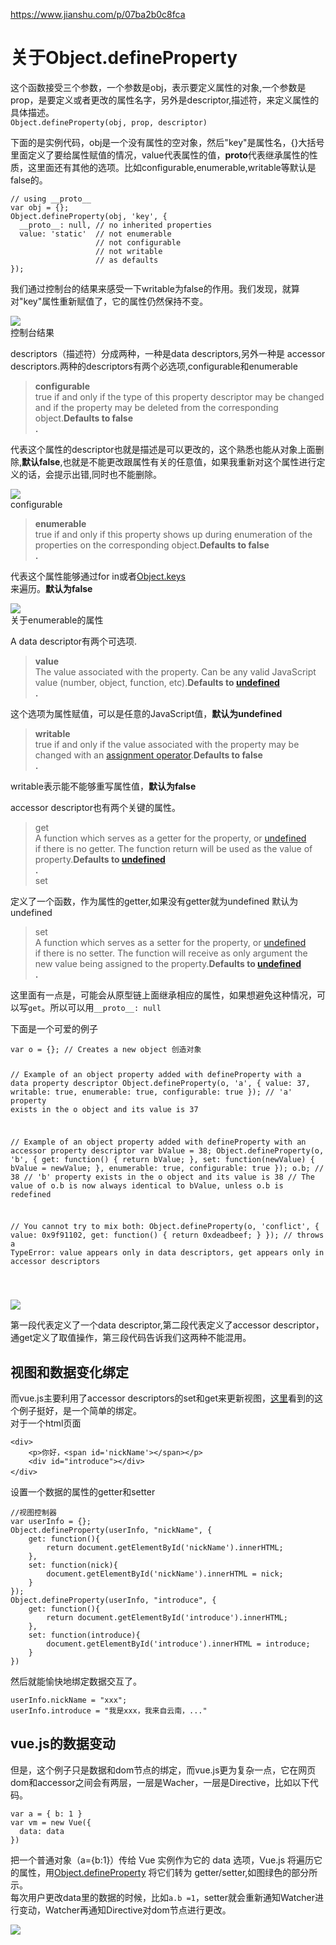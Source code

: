 <a href="https://www.jianshu.com/p/07ba2b0c8fca">https://www.jianshu.com/p/07ba2b0c8fca</a><div id="articleHeader"><h1>关于Object.defineProperty</h1></div>
<p>这个函数接受三个参数，一个参数是obj，表示要定义属性的对象,一个参数是prop，是要定义或者更改的属性名字，另外是descriptor,描述符，来定义属性的具体描述。<br />
<code>Object.defineProperty(obj, prop, descriptor)</code></p>
<p>下面的是实例代码，obj是一个没有属性的空对象，然后"key"是属性名，{}大括号里面定义了要给属性赋值的情况，value代表属性的值，<strong>proto</strong>代表继承属性的性质，这里面还有其他的选项。比如configurable,enumerable,writable等默认是false的。</p>
<pre><code>// using __proto__
var obj = {};
Object.defineProperty(obj, 'key', {
  __proto__: null, // no inherited properties
  value: 'static'  // not enumerable
                   // not configurable
                   // not writable
                   // as defaults
});
</code></pre>
<p>我们通过控制台的结果来感受一下writable为false的作用。我们发现，就算对"key"属性重新赋值了，它的属性仍然保持不变。</p>
<div>
<div>

<div><div class="readableLargeImageContainer"><img src="//upload-images.jianshu.io/upload_images/2099962-326822b37e1a4d95.png?imageMogr2/auto-orient/strip%7CimageView2/2/w/365"   /></div>

<div>控制台结果</div>

<p>descriptors（描述符）分成两种，一种是data descriptors,另外一种是 accessor descriptors.两种的descriptors有两个必选项,configurable和enumerable</p>
<blockquote>
<p><strong>configurable</strong><br />
true if and only if the type of this property descriptor may be changed and if the property may be deleted from the corresponding object.<strong>Defaults to false<br />
.</strong></p>
</blockquote>
<p>代表这个属性的descriptor也就是描述是可以更改的，这个熟悉也能从对象上面删除,<strong>默认false</strong>,也就是不能更改跟属性有关的任意值，如果我重新对这个属性进行定义的话，会提示出错,同时也不能删除。</p>
<div>
<div>

<div><div class="readableLargeImageContainer"><img src="//upload-images.jianshu.io/upload_images/2099962-8ec117310684858d.png?imageMogr2/auto-orient/strip%7CimageView2/2/w/540"   /></div>

<div>configurable</div>

<blockquote>
<p><strong>enumerable</strong><br />
true if and only if this property shows up during enumeration of the properties on the corresponding object.<strong>Defaults to false<br />
.</strong></p>
</blockquote>
<p>代表这个属性能够通过for in或者<a href="https://link.jianshu.com?t=https://developer.mozilla.org/en-US/docs/Web/JavaScript/Reference/Global_Objects/Object/keys" target="_blank">Object.keys<br />
</a> 来遍历。<strong>默认为false</strong></p>
<div>
<div>

<div><div class="readableLargeImageContainer"><img src="//upload-images.jianshu.io/upload_images/2099962-acbab5903935ea04.png?imageMogr2/auto-orient/strip%7CimageView2/2/w/438"   /></div>

<div>关于enumerable的属性</div>

<p>A data descriptor有两个可选项.</p>
<blockquote>
<p><strong>value</strong><br />
The value associated with the property. Can be any valid JavaScript value (number, object, function, etc).<strong>Defaults to <a href="https://link.jianshu.com?t=https://developer.mozilla.org/en-US/docs/Web/JavaScript/Reference/Global_Objects/undefined" target="_blank">undefined<br />
</a>.</strong></p>
</blockquote>
<p>这个选项为属性赋值，可以是任意的JavaScript值，<strong>默认为undefined</strong></p>
<blockquote>
<p><strong>writable</strong><br />
true if and only if the value associated with the property may be changed with an <a href="https://link.jianshu.com?t=https://developer.mozilla.org/en-US/docs/Web/JavaScript/Reference/Operators/Assignment_Operators" target="_blank">assignment operator</a>.<strong>Defaults to false<br />
.</strong></p>
</blockquote>
<p>writable表示能不能够重写属性值，<strong>默认为false</strong></p>
<p>accessor descriptor也有两个关键的属性。</p>
<blockquote>
<p>get<br />
A function which serves as a getter for the property, or <a href="https://link.jianshu.com?t=https://developer.mozilla.org/en-US/docs/Web/JavaScript/Reference/Global_Objects/undefined" target="_blank">undefined<br />
</a> if there is no getter. The function return will be used as the value of property.<strong>Defaults to <a href="https://link.jianshu.com?t=https://developer.mozilla.org/en-US/docs/Web/JavaScript/Reference/Global_Objects/undefined" target="_blank">undefined<br />
</a>.</strong><br />
set</p>
</blockquote>
<p>定义了一个函数，作为属性的getter,如果没有getter就为undefined 默认为undefined</p>
<blockquote>
<p>set<br />
A function which serves as a setter for the property, or <a href="https://link.jianshu.com?t=https://developer.mozilla.org/en-US/docs/Web/JavaScript/Reference/Global_Objects/undefined" target="_blank">undefined<br />
</a> if there is no setter. The function will receive as only argument the new value being assigned to the property.<strong>Defaults to <a href="https://link.jianshu.com?t=https://developer.mozilla.org/en-US/docs/Web/JavaScript/Reference/Global_Objects/undefined" target="_blank">undefined<br />
</a>.</strong></p>
</blockquote>

<p>这里面有一点是，可能会从原型链上面继承相应的属性，如果想避免这种情况，可以写<code>get</code>。所以可以用<code>__proto__: null</code></p>
<p>下面是一个可爱的例子</p>
<pre><code>var o = {}; // Creates a new object 创造对象

// Example of an object property added with defineProperty with a data property descriptor
Object.defineProperty(o, 'a', {
  value: 37,
  writable: true,
  enumerable: true,
  configurable: true
});
// 'a' property exists in the o object and its value is 37 

// Example of an object property added with defineProperty with an accessor property descriptor
var bValue = 38;
Object.defineProperty(o, 'b', {
  get: function() { return bValue; },
  set: function(newValue) { bValue = newValue; },
  enumerable: true,
  configurable: true
});
o.b; // 38
// 'b' property exists in the o object and its value is 38
// The value of o.b is now always identical to bValue, unless o.b is redefined

// You cannot try to mix both:
Object.defineProperty(o, 'conflict', {
  value: 0x9f91102,
  get: function() { return 0xdeadbeef; }
});
// throws a TypeError: value appears only in data descriptors, get appears only in accessor descriptors

</code></pre>
<div>
<div>

<div><div class="readableLargeImageContainer"><img src="//upload-images.jianshu.io/upload_images/2099962-29975379bdef9655.png?imageMogr2/auto-orient/strip%7CimageView2/2/w/543"   /></div>


<p>第一段代表定义了一个data descriptor,第二段代表定义了accessor descriptor，通get定义了取值操作，第三段代码告诉我们这两种不能混用。</p>

<h2>视图和数据变化绑定</h2>
<p>而vue.js主要利用了accessor descriptors的set和get来更新视图，<a href="https://link.jianshu.com?t=http://www.cnblogs.com/oceanxing/p/3938443.html" target="_blank">这里</a>看到的这个例子挺好，是一个简单的绑定。<br />
对于一个html页面</p>
<pre><code>&lt;div&gt;
    &lt;p&gt;你好，&lt;span id='nickName'&gt;&lt;/span&gt;&lt;/p&gt;
    &lt;div id="introduce"&gt;&lt;/div&gt;
&lt;/div&gt;　　　　
</code></pre>
<p>设置一个数据的属性的getter和setter</p>
<pre><code>//视图控制器
var userInfo = {};
Object.defineProperty(userInfo, "nickName", {
    get: function(){
        return document.getElementById('nickName').innerHTML;
    },
    set: function(nick){
        document.getElementById('nickName').innerHTML = nick;
    }
});
Object.defineProperty(userInfo, "introduce", {
    get: function(){
        return document.getElementById('introduce').innerHTML;
    },
    set: function(introduce){
        document.getElementById('introduce').innerHTML = introduce;
    }
})
</code></pre>
<p>然后就能愉快地绑定数据交互了。</p>
<pre><code>userInfo.nickName = "xxx";
userInfo.introduce = "我是xxx，我来自云南，..."
</code></pre>
<h2>vue.js的数据变动</h2>
<p>但是，这个例子只是数据和dom节点的绑定，而vue.js更为复杂一点，它在网页dom和accessor之间会有两层，一层是Wacher，一层是Directive，比如以下代码。</p>
<pre><code>var a = { b: 1 }
var vm = new Vue({ 
  data: data
})
</code></pre>
<p>把一个普通对象（a={b:1}）传给 Vue 实例作为它的 data 选项，Vue.js 将遍历它的属性，用<a href="https://link.jianshu.com?t=https://developer.mozilla.org/en-US/docs/Web/JavaScript/Reference/Global_Objects/Object/defineProperty" target="_blank">Object.defineProperty</a> 将它们转为 getter/setter,如图绿色的部分所示。<br />
每次用户更改data里的数据的时候，比如<code>a.b =1</code>，setter就会重新通知Watcher进行变动，Watcher再通知Directive对dom节点进行更改。</p><div>
<div>

<div><div class="readableLargeImageContainer"><img src="//upload-images.jianshu.io/upload_images/2099962-1d6deea4b7c6f18d.png?imageMogr2/auto-orient/strip%7CimageView2/2/w/700"   /></div>




          